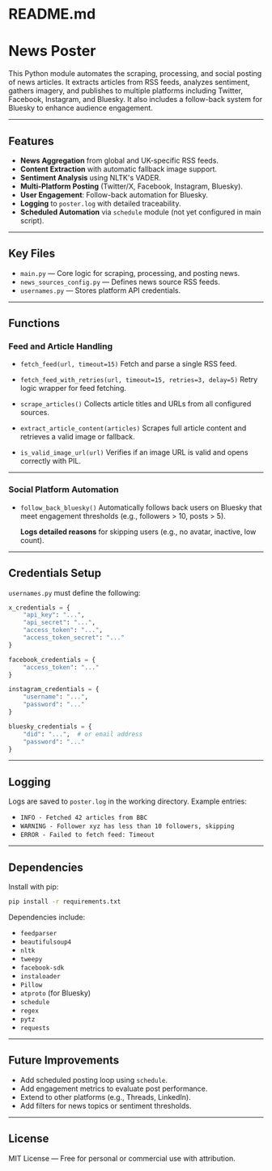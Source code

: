# README.md

# News Poster

This Python module automates the scraping, processing, and social posting of news articles. It extracts articles from RSS feeds, analyzes sentiment, gathers imagery, and publishes to multiple platforms including Twitter, Facebook, Instagram, and Bluesky. It also includes a follow-back system for Bluesky to enhance audience engagement.

---

## Features

- **News Aggregation** from global and UK-specific RSS feeds.
- **Content Extraction** with automatic fallback image support.
- **Sentiment Analysis** using NLTK's VADER.
- **Multi-Platform Posting** (Twitter/X, Facebook, Instagram, Bluesky).
- **User Engagement**: Follow-back automation for Bluesky.
- **Logging** to `poster.log` with detailed traceability.
- **Scheduled Automation** via `schedule` module (not yet configured in main script).

---

## Key Files

- `main.py` — Core logic for scraping, processing, and posting news.
- `news_sources_config.py` — Defines news source RSS feeds.
- `usernames.py` — Stores platform API credentials.

---

## Functions

### Feed and Article Handling

- `fetch_feed(url, timeout=15)`
  Fetch and parse a single RSS feed.

- `fetch_feed_with_retries(url, timeout=15, retries=3, delay=5)`
  Retry logic wrapper for feed fetching.

- `scrape_articles()`
  Collects article titles and URLs from all configured sources.

- `extract_article_content(articles)`
  Scrapes full article content and retrieves a valid image or fallback.

- `is_valid_image_url(url)`
  Verifies if an image URL is valid and opens correctly with PIL.

---

### Social Platform Automation

- `follow_back_bluesky()`
  Automatically follows back users on Bluesky that meet engagement thresholds (e.g., followers > 10, posts > 5).

  **Logs detailed reasons** for skipping users (e.g., no avatar, inactive, low count).

---

## Credentials Setup

`usernames.py` must define the following:

```python
x_credentials = {
    "api_key": "...",
    "api_secret": "...",
    "access_token": "...",
    "access_token_secret": "..."
}

facebook_credentials = {
    "access_token": "..."
}

instagram_credentials = {
    "username": "...",
    "password": "..."
}

bluesky_credentials = {
    "did": "...",  # or email address
    "password": "..."
}
```

---

## Logging

Logs are saved to `poster.log` in the working directory. Example entries:

- `INFO - Fetched 42 articles from BBC`
- `WARNING - Follower xyz has less than 10 followers, skipping`
- `ERROR - Failed to fetch feed: Timeout`

---

## Dependencies

Install with pip:

```bash
pip install -r requirements.txt
```

Dependencies include:

- `feedparser`
- `beautifulsoup4`
- `nltk`
- `tweepy`
- `facebook-sdk`
- `instaloader`
- `Pillow`
- `atproto` (for Bluesky)
- `schedule`
- `regex`
- `pytz`
- `requests`

---

## Future Improvements

- Add scheduled posting loop using `schedule`.
- Add engagement metrics to evaluate post performance.
- Extend to other platforms (e.g., Threads, LinkedIn).
- Add filters for news topics or sentiment thresholds.

---

## License

MIT License — Free for personal or commercial use with attribution.
